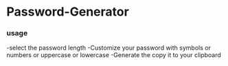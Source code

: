 # Password-Generator

<h3>usage</h3>
  -select the password length 
  -Customize your password with symbols or numbers or uppercase or lowercase 
  -Generate
  the copy it to your clipboard
 

